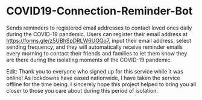 # COVID19-Connection-Reminder-Bot
Sends reminders to registered email addresses to contact loved ones daily during the COVID-19 pandemic. Users can register their email address at https://forms.gle/z5UBhSpDRLW6UGQo7, input their email address, select sending frequency, and they will automatically receive reminder emails every morning to contact their friends and families to let them know they are there during the isolating moments of the COVID-19 pandemic.

Edit: Thank you to everyone who signed up for this service while it was online! As lockdowns have eased nationwide, I have taken the service offline for the time being. I sincerely hope this project helped to bring you all closer to those you care about during this period of isolation.
